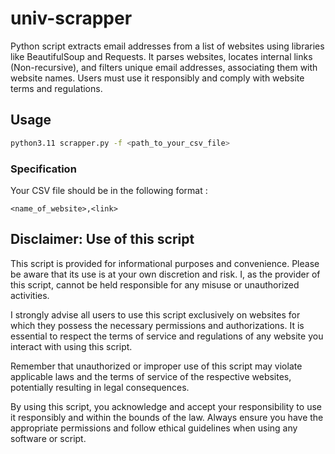 # univ-scrapper
Python script extracts email addresses from a list of websites using libraries like BeautifulSoup and Requests. It parses websites, locates internal links (Non-recursive), and filters unique email addresses, associating them with website names. Users must use it responsibly and comply with website terms and regulations.
## Usage 
```bash
python3.11 scrapper.py -f <path_to_your_csv_file>
```

### Specification
Your CSV file should be in the following format :
```
<name_of_website>,<link>
```

## Disclaimer: Use of this script 
This script is provided for informational purposes and convenience. Please be aware that its use is at your own discretion and risk. I, as the provider of this script, cannot be held responsible for any misuse or unauthorized activities.

I strongly advise all users to use this script exclusively on websites for which they possess the necessary permissions and authorizations. It is essential to respect the terms of service and regulations of any website you interact with using this script.

Remember that unauthorized or improper use of this script may violate applicable laws and the terms of service of the respective websites, potentially resulting in legal consequences.

By using this script, you acknowledge and accept your responsibility to use it responsibly and within the bounds of the law. Always ensure you have the appropriate permissions and follow ethical guidelines when using any software or script.
